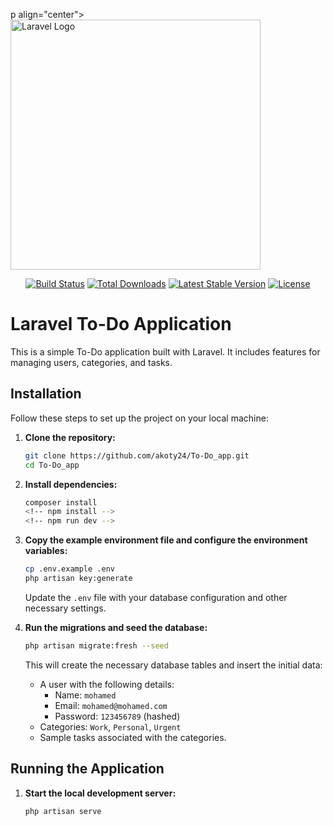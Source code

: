 p align="center"><a href="https://laravel.com" target="_blank"><img src="https://raw.githubusercontent.com/laravel/art/master/logo-lockup/5%20SVG/2%20CMYK/1%20Full%20Color/laravel-logolockup-cmyk-red.svg" width="400" alt="Laravel Logo"></a></p>

<p align="center">
<a href="https://github.com/laravel/framework/actions"><img src="https://github.com/laravel/framework/workflows/tests/badge.svg" alt="Build Status"></a>
<a href="https://packagist.org/packages/laravel/framework"><img src="https://img.shields.io/packagist/dt/laravel/framework" alt="Total Downloads"></a>
<a href="https://packagist.org/packages/laravel/framework"><img src="https://img.shields.io/packagist/v/laravel/framework" alt="Latest Stable Version"></a>
<a href="https://packagist.org/packages/laravel/framework"><img src="https://img.shields.io/packagist/l/laravel/framework" alt="License"></a>
</p>

# Laravel To-Do Application

This is a simple To-Do application built with Laravel. It includes features for managing users, categories, and tasks.

## Installation

Follow these steps to set up the project on your local machine:

1. **Clone the repository:**
    ```bash
    git clone https://github.com/akoty24/To-Do_app.git
    cd To-Do_app
    ```

2. **Install dependencies:**
    ```bash
    composer install
    <!-- npm install -->
    <!-- npm run dev -->
    ```

3. **Copy the example environment file and configure the environment variables:**
    ```bash
    cp .env.example .env
    php artisan key:generate
    ```
    Update the `.env` file with your database configuration and other necessary settings.

4. **Run the migrations and seed the database:**
    ```bash
    php artisan migrate:fresh --seed
    ```
    This will create the necessary database tables and insert the initial data:
    - A user with the following details:
        - Name: `mohamed`
        - Email: `mohamed@mohamed.com`
        - Password: `123456789` (hashed)
    - Categories: `Work`, `Personal`, `Urgent`
    - Sample tasks associated with the categories.

## Running the Application

1. **Start the local development server:**
    ```bash
    php artisan serve
    
